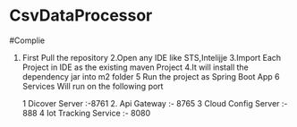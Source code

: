 # CsvDataProcessor

#Complie
1. First Pull the repository                                                                                                                                              2.Open any IDE like STS,Intelijje 
3.Import Each Project in IDE as the existing maven Project
4.It will install the dependency jar into m2 folder
5 Run the project as  Spring Boot App
6 Services Will run on the following port

    1 Dicover Server :-8761
    2. Api Gateway :- 8765
    3 Cloud Config Server :- 888
    4 Iot Tracking Service :- 8080 

